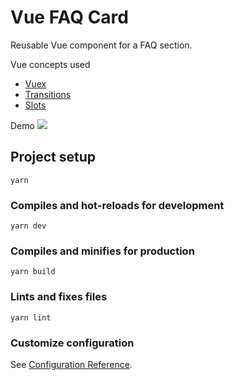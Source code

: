 # Vue FAQ Card

Reusable Vue component for a FAQ section.

Vue concepts used
- [Vuex](https://vuex.vuejs.org/#what-is-a-state-management-pattern)<br/>
- [Transitions](https://vuejs.org/v2/guide/transitions.html)
- [Slots](https://vuejs.org/v2/guide/components-slots.html)

Demo
![](https://github.com/LuizPelegrini/vue-faq-card/recording.gif)

## Project setup
```
yarn
```

### Compiles and hot-reloads for development
```
yarn dev
```

### Compiles and minifies for production
```
yarn build
```

### Lints and fixes files
```
yarn lint
```

### Customize configuration
See [Configuration Reference](https://cli.vuejs.org/config/).
